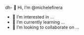 dh- 👋 Hi, I’m @michelefirera
- 👀 I’m interested in ...
- 🌱 I’m currently learning ...
- 💞️ I’m looking to collaborate on ...

<!---
michelefirera/michelefirera is a ✨ special ✨ repository because its `README.md` (this file) appears on your GitHub profile.
You can click the Preview link to take a look at your changes.
--->
